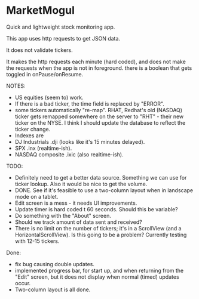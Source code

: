 # MarketMogul
Quick and lightweight stock monitoring app.

This app uses http requests to get JSON data.  

It does not validate tickers.

It makes the http requests each minute (hard coded), and does not make the requests when 
the app is not in foreground.  there is a boolean that gets toggled in onPause/onResume.

NOTES:
* US equities (seem to) work.  
* If there is a bad ticker, the time field is replaced by "ERROR". 
* some tickers automatically "re-map".  RHAT, Redhat's old (NASDAQ) ticker gets remapped somewhere 
on the server to "RHT" - their new ticker on the NYSE.  I think I should update the database to 
reflect the ticker change.
* Indexes are 
* DJ Industrials .dji (looks like it's 15 minutes delayed).
* SPX .inx (realtime-ish).
* NASDAQ composite .ixic  (also realtime-ish).

TODO: 
* Definitely need to get a better data source.  Something we can use for ticker lookup.  Also it would be nice to get the volume.  
* DONE.  See if it's feasible to use a two-column layout when in landscape mode on a tablet.
* Edit screen is a mess - it needs UI improvements.
* Update timer is hard coded t 60 seconds.  Should this be variable?
* Do something with the "About" screen. 
* Should we track amount of data sent and received?
* There is no limit on the number of tickers; it's in a ScrollView (and a HorizontalScrollView). Is this going to be a problem?  Currently testing with 12-15 tickers.

Done:
* fix bug causing double updates. 
* implemented progress bar, for start up, and when returning from the "Edit" screen, but it does not display when normal (timed) updates occur.
* Two-column layout is all done. 
